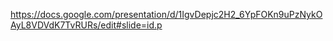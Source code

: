 https://docs.google.com/presentation/d/1IgvDepjc2H2_6YpFOKn9uPzNykOAyL8VDVdK7TvRURs/edit#slide=id.p

